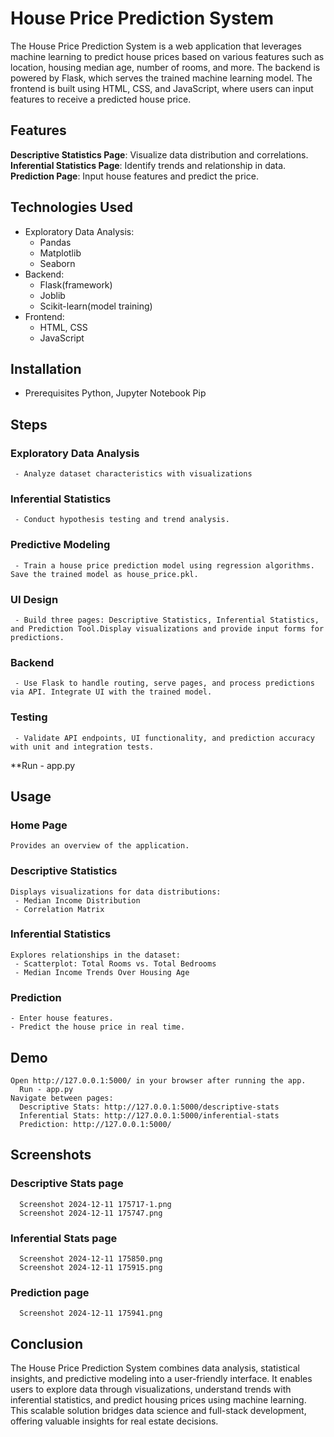 # House Price Prediction System
  The House Price Prediction System is a web application that leverages machine learning to predict house prices based on various features such as location, housing median age, number of rooms, and more. The backend is powered by Flask, which serves the trained machine learning model. The frontend is built using HTML, CSS, and JavaScript, where users can input features to receive a predicted house price.

## Features

   **Descriptive Statistics Page**: Visualize data distribution and correlations.
   **Inferential Statistics Page**: Identify trends and relationship in data.
   **Prediction Page**: Input house features and predict the price. 

## Technologies Used

   * Exploratory Data Analysis:
     - Pandas
     - Matplotlib
     - Seaborn
   * Backend:
     - Flask(framework)
     - Joblib
     - Scikit-learn(model training)
   * Frontend:
     - HTML, CSS
     - JavaScript

## Installation
* Prerequisites
   Python, Jupyter Notebook
   Pip 

## Steps

### Exploratory Data Analysis
     - Analyze dataset characteristics with visualizations
### Inferential Statistics
     - Conduct hypothesis testing and trend analysis.
### Predictive Modeling
     - Train a house price prediction model using regression algorithms. Save the trained model as house_price.pkl.  
### UI Design
     - Build three pages: Descriptive Statistics, Inferential Statistics, and Prediction Tool.Display visualizations and provide input forms for predictions.              
### Backend
     - Use Flask to handle routing, serve pages, and process predictions via API. Integrate UI with the trained model. 
### Testing
     - Validate API endpoints, UI functionality, and prediction accuracy with unit and integration tests.
**Run - app.py

## Usage

### Home Page
    Provides an overview of the application.
### Descriptive Statistics
    Displays visualizations for data distributions:
     - Median Income Distribution
     - Correlation Matrix
### Inferential Statistics
    Explores relationships in the dataset:
     - Scatterplot: Total Rooms vs. Total Bedrooms
     - Median Income Trends Over Housing Age     
### Prediction
    - Enter house features.
    - Predict the house price in real time.

## Demo

    Open http://127.0.0.1:5000/ in your browser after running the app.
      Run - app.py
    Navigate between pages:
      Descriptive Stats: http://127.0.0.1:5000/descriptive-stats
      Inferential Stats: http://127.0.0.1:5000/inferential-stats
      Prediction: http://127.0.0.1:5000/ 

## Screenshots

  ### Descriptive Stats page           
      Screenshot 2024-12-11 175717-1.png
      Screenshot 2024-12-11 175747.png
  ### Inferential Stats page
      Screenshot 2024-12-11 175850.png
      Screenshot 2024-12-11 175915.png
  ### Prediction page
      Screenshot 2024-12-11 175941.png

## Conclusion

   The House Price Prediction System combines data analysis, statistical insights, and predictive modeling into a user-friendly interface. It enables users to explore data through visualizations, understand trends with inferential statistics, and predict housing prices using machine learning. This scalable solution bridges data science and full-stack development, offering valuable insights for real estate decisions.              


         




    
   